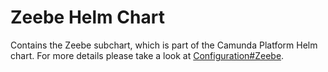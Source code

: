 # Zeebe Helm Chart

Contains the Zeebe subchart, which is part of the Camunda Platform Helm chart.
For more details please take a look at [Configuration#Zeebe](../../README.md#zeebe).
